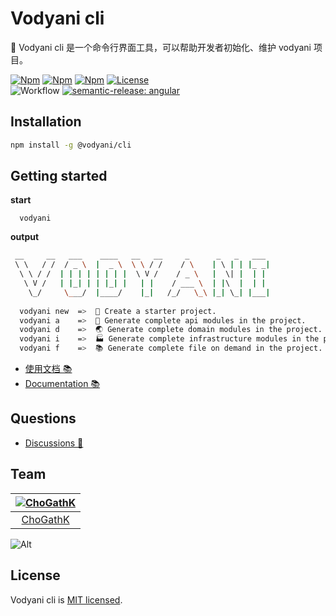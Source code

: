 # Vodyani cli

🤖 Vodyani cli 是一个命令行界面工具，可以帮助开发者初始化、维护 vodyani 项目。

[![Npm](https://img.shields.io/npm/v/@vodyani/cli)](https://www.npmjs.com/package/@vodyani/cli)
[![Npm](https://img.shields.io/npm/v/@vodyani/cli/beta.svg)](https://www.npmjs.com/package/@vodyani/class-decorator)
[![Npm](https://img.shields.io/npm/dm/@vodyani/cli)](https://www.npmjs.com/package/@vodyani/cli)
[![License](https://img.shields.io/github/license/vodyani/cli)](LICENSE)
<br>
![Workflow](https://github.com/vodyani/cli/actions/workflows/release.yml/badge.svg)
[![semantic-release: angular](https://img.shields.io/badge/semantic--release-angular-e10079?logo=semantic-release)](https://github.com/semantic-release/semantic-release)

## Installation

```sh
npm install -g @vodyani/cli
```
## Getting started

**start**
```
  vodyani
```

**output**

```sh
 __     __   ___    ____   __   __     _      _   _   ___ 
 \ \   / /  / _ \  |  _ \  \ \ / /    / \    | \ | | |_ _|
  \ \ / /  | | | | | | | |  \ V /    / _ \   |  \| |  | | 
   \ V /   | |_| | | |_| |   | |    / ___ \  | |\  |  | | 
    \_/     \___/  |____/    |_|   /_/   \_\ |_| \_| |___|
                                                          
  vodyani new  =>  🚀 Create a starter project.
  vodyani a    =>  🔌 Generate complete api modules in the project.
  vodyani d    =>  🌏 Generate complete domain modules in the project.
  vodyani i    =>  🏭 Generate complete infrastructure modules in the project.
  vodyani f    =>  📚 Generate complete file on demand in the project.
```

- [使用文档 📚](https://vodyani.vercel.app/docs/other/cli)
- [Documentation 📚](https://vodyani.vercel.app/en/docs/other/cli)

## Questions

- [Discussions 🧐](https://github.com/vodyani/cli/discussions)

## Team

|[![ChoGathK](https://github.com/chogathK.png?size=100)](https://github.com/chogathK)|
|:-:|
|[ChoGathK](https://github.com/chogathK)|

![Alt](https://repobeats.axiom.co/api/embed/5d9a15dec859f18f2c26fb3763654974c5d9816e.svg "Repobeats analytics image")

## License

Vodyani cli is [MIT licensed](LICENSE).
